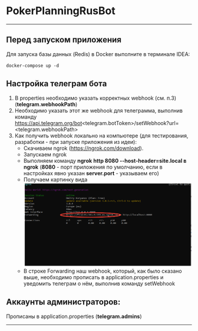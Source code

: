 # PokerPlanningRusBot

---
## Перед запуском приложения 

Для запуска базы данных (Redis) в Docker выполните в терминале IDEA:

    docker-compose up -d

## Настройка телеграм бота

1. В properties необходимо указать корректных webhook (см. п.3) (**telegram.webhookPath**)
2. Необходимо указать этот же webhook для телеграмма, выполнив команду 
https://api.telegram.org/bot<telegram.botToken>/setWebhook?url=<telegram.webhookPath>
3. Как получить webhook локально на компьютере (для тестирования, разработки - при запуске 
приложения из идеи): 
      * Скачиваем ngrok (https://ngrok.com/download).
      * Запускаем ngrok
      * Выполняем команду **ngrok** **http 8080 --host-header=site.local в ngrok** (**8080** - порт 
   приложения по умолчанию, если в настройках явно указан **server.port** - указываем его)
      * Получаем картинку вида
   ![img_1.png](img_1.png)
      * В строке Forwarding наш webhook, который, как было сказано выше, необходимо прописать в 
   application.properties и уведомить телеграм о нём, выполнив команду setWebhook 
## Аккаунты администраторов:

Прописаны в application.properties (**telegram.admins**)

---

